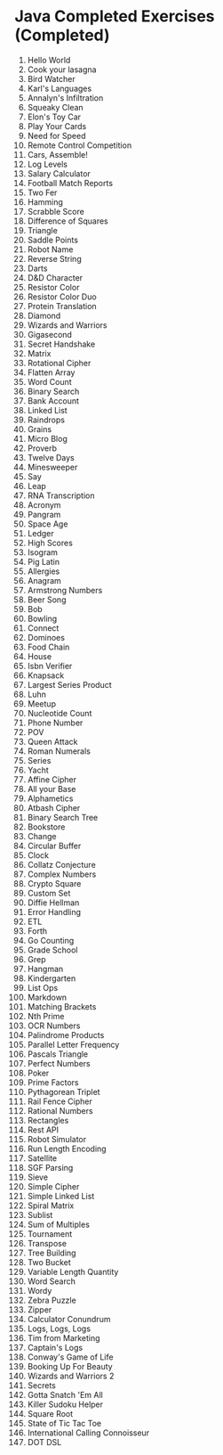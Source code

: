 # Java Completed Exercises (Completed)
1. Hello World
2. Cook your lasagna
3. Bird Watcher
4. Karl's Languages
5. Annalyn's Infiltration
6. Squeaky Clean
7. Elon's Toy Car
8. Play Your Cards
9. Need for Speed
10. Remote Control Competition
11. Cars, Assemble!
12. Log Levels
13. Salary Calculator
14. Football Match Reports
15. Two Fer
16. Hamming
17. Scrabble Score
18. Difference of Squares
19. Triangle
20. Saddle Points
21. Robot Name
22. Reverse String
23. Darts
24. D&D Character
25. Resistor Color
26. Resistor Color Duo
27. Protein Translation
28. Diamond
29. Wizards and Warriors
30. Gigasecond
31. Secret Handshake
32. Matrix
33. Rotational Cipher
34. Flatten Array
35. Word Count
36. Binary Search
37. Bank Account
38. Linked List
39. Raindrops
40. Grains
41. Micro Blog
42. Proverb
43. Twelve Days
44. Minesweeper
45. Say
46. Leap
47. RNA Transcription
48. Acronym
49. Pangram
50. Space Age
51. Ledger
52. High Scores
53. Isogram
54. Pig Latin
55. Allergies
56. Anagram
57. Armstrong Numbers
58. Beer Song
59. Bob
60. Bowling
61. Connect
62. Dominoes
63. Food Chain
64. House
65. Isbn Verifier
66. Knapsack
67. Largest Series Product
68. Luhn
69. Meetup
70. Nucleotide Count
71. Phone Number
72. POV
73. Queen Attack
74. Roman Numerals
75. Series
76. Yacht
77. Affine Cipher
78. All your Base
79. Alphametics
80. Atbash Cipher
81. Binary Search Tree
82. Bookstore
83. Change
84. Circular Buffer
85. Clock
86. Collatz Conjecture
87. Complex Numbers
88. Crypto Square
89. Custom Set
90. Diffie Hellman
91. Error Handling
92. ETL
93. Forth
94. Go Counting
95. Grade School
96. Grep
97. Hangman
98. Kindergarten
99. List Ops
100. Markdown
101. Matching Brackets
102. Nth Prime
103. OCR Numbers
104. Palindrome Products
105. Parallel Letter Frequency
106. Pascals Triangle
107. Perfect Numbers
108. Poker
109. Prime Factors
110. Pythagorean Triplet
111. Rail Fence Cipher
112. Rational Numbers
113. Rectangles
114. Rest API
115. Robot Simulator
116. Run Length Encoding
117. Satellite
118. SGF Parsing
119. Sieve
120. Simple Cipher
121. Simple Linked List
122. Spiral Matrix
123. Sublist
124. Sum of Multiples
125. Tournament
126. Transpose
127. Tree Building
128. Two Bucket
129. Variable Length Quantity
130. Word Search
131. Wordy
132. Zebra Puzzle
133. Zipper
134. Calculator Conundrum
135. Logs, Logs, Logs
136. Tim from Marketing
137. Captain's Logs
138. Conway's Game of Life
139. Booking Up For Beauty
140. Wizards and Warriors 2
141. Secrets
142. Gotta Snatch 'Em All
143. Killer Sudoku Helper
144. Square Root
145. State of Tic Tac Toe
146. International Calling Connoisseur
147. DOT DSL